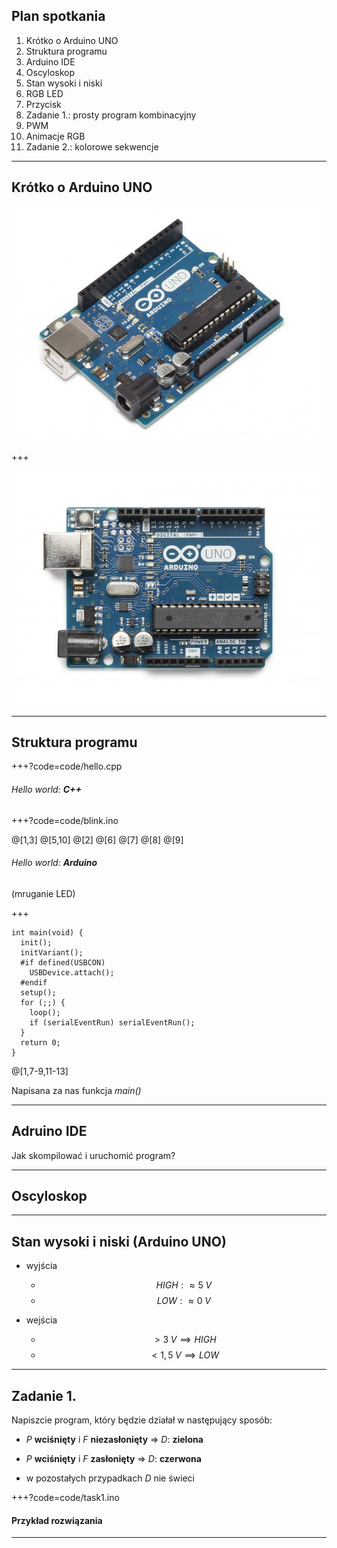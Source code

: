 ## Plan spotkania

1. Krótko o Arduino UNO
1. Struktura programu
1. Arduino IDE
1. Oscyloskop
1. Stan wysoki i niski
1. RGB LED
1. Przycisk
1. Zadanie 1.: prosty program kombinacyjny
1. PWM
1. Animacje RGB
1. Zadanie 2.: kolorowe sekwencje
---

## Krótko o Arduino UNO

![](img/uno_angle.jpg)

+++

![](img/uno.jpg)

---

## Struktura programu

+++?code=code/hello.cpp

###### Hello world: **C++**

+++?code=code/blink.ino

@[1,3]
@[5,10]
@[2]
@[6]
@[7]
@[8]
@[9]

###### Hello world: **Arduino**

(mruganie LED)

+++

```
int main(void) {
  init();
  initVariant();
  #if defined(USBCON)
    USBDevice.attach();
  #endif
  setup();
  for (;;) {
    loop();
    if (serialEventRun) serialEventRun();
  }
  return 0;
}
```

@[1,7-9,11-13]

Napisana za nas funkcja *main()*

---

## Adruino IDE

Jak skompilować i uruchomić program?

---

## Oscyloskop

---

## Stan wysoki i niski (Arduino UNO)

* wyjścia
  * $$HIGH: \approx 5\;V$$
  * $$LOW: \approx 0\;V$$

* wejścia
  * $$ > 3\;V \implies HIGH$$
  * $$ < 1,5\;V \implies LOW$$

---

## Zadanie 1.

Napiszcie program, który będzie działał w następujący sposób:

* *P* **wciśnięty** i *F* **niezasłonięty** => *D*: **zielona**

* *P* **wciśnięty** i *F* **zasłonięty** => *D*: **czerwona**

* w pozostałych przypadkach *D* nie świeci

+++?code=code/task1.ino

#### Przykład rozwiązania

---

